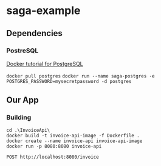 # saga-example

## Dependencies

### PostreSQL

[Docker tutorial for PostgreSQL](https://www.docker.com/blog/how-to-use-the-postgres-docker-official-image/)

`docker pull postgres`
`docker run --name saga-postgres -e POSTGRES_PASSWORD=mysecretpassword -d postgres`

## Our App

### Building

```
cd .\InvoiceApi\
docker build -t invoice-api-image -f Dockerfile .
docker create --name invoice-api invoice-api-image
docker run -p 8080:8080 invoice-api
```

`POST http://localhost:8080/invoice`


